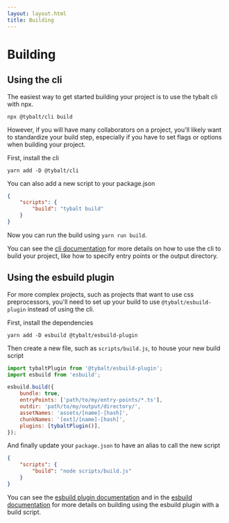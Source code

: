 ```yaml
---
layout: layout.html
title: Building
---
```


# Building

## Using the cli

The easiest way to get started building your project is to use the tybalt cli with npx.

```shell
npx @tybalt/cli build
```

However, if you will have many collaborators on a project, you'll likely want to standardize your build step, especially if you have to set flags or options when building your project.

First, install the cli

```shell
yarn add -D @tybalt/cli
```

You can also add a new script to your package.json

```json
{
    "scripts": {
        "build": "tybalt build"
    }
}
```

Now you can run the build using `yarn run build`.

You can see the [cli documentation](/pages/cli) for more details on how to use the cli to build your project, like how to specify entry points or the output directory.

## Using the esbuild plugin

For more complex projects, such as projects that want to use css preprocessors, you'll need to set up your build to use `@tybalt/esbuild-plugin` instead of using the cli.

First, install the dependencies

```shell
yarn add -D esbuild @tybalt/esbuild-plugin
```

Then create a new file, such as `scripts/build.js`, to house your new build script

```js
import tybaltPlugin from '@tybalt/esbuild-plugin';
import esbuild from 'esbuild';

esbuild.build({
    bundle: true,
    entryPoints: ['path/to/my/entry-points/*.ts'],
    outdir: 'path/to/my/output/directory/',
    assetNames: 'assets/[name]-[hash]',
    chunkNames: '[ext]/[name]-[hash]',
    plugins: [tybaltPlugin()],
});
```

And finally update your `package.json` to have an alias to call the new script

```json
{
    "scripts": {
        "build": "node scripts/build.js"
    }
}
```

You can see the [esbuild plugin documentation](/pages/esbuild-plugin) and in the [esbuild documentation](https://esbuild.github.io/getting-started/#build-scripts) for more details on building using the esbuild plugin with a build script.
